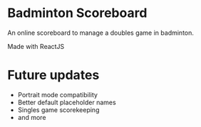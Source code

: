 # Badminton Scoreboard

An online scoreboard to manage a doubles game in badminton.

Made with ReactJS

# Future updates

- Portrait mode compatibility
- Better default placeholder names
- Singles game scorekeeping
- and more
